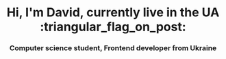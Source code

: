 <h1 align="center">Hi, I'm <b>David</b>, currently live in the UA  :triangular_flag_on_post:

<h3 align="center">Computer science student, Frontend developer from Ukraine</h3>
